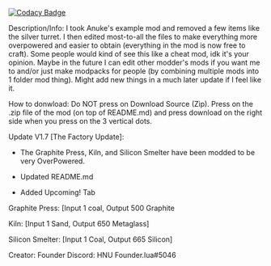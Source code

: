 [![Codacy Badge](https://api.codacy.com/project/badge/Grade/dc57f067b9e545218c469f062b243326)](https://www.codacy.com/manual/TheTerrarian101/MindustryMod-Insanely-OverPowered-EX-Mod?utm_source=github.com&amp;utm_medium=referral&amp;utm_content=TheTerrarian101/MindustryMod-Insanely-OverPowered-EX-Mod&amp;utm_campaign=Badge_Grade)

Description/Info: I took Anuke's example mod and removed a few items like the silver turret. I then edited most-to-all the files to make everything more overpowered and easier to obtain (everything in the mod is now free to craft). Some people would kind of see this like a cheat mod, idk it's your opinion. Maybe in the future I can edit other modder's mods if you want me to and/or just make modpacks for people (by combining multiple mods into 1 folder mod thing). Might add new things in a much later update if I feel like it.

How to donwload: Do NOT press on Download Source (Zip). Press on the .zip file of the mod (on top of README.md) and press download on the right side when you press on the 3 vertical dots.

Update V1.7 [The Factory Update]:

- The Graphite Press, Kiln, and Silicon Smelter have been modded to be very OverPowered.

- Updated README.md

- Added Upcoming! Tab


Graphite Press:
[Input 1 coal, Output 500 Graphite

Kiln:
[Input 1 Sand, Output 650 Metaglass]

Silicon Smelter:
[Input 1 Coal, Output 665 Silicon]

Creator: Founder
Discord: HNU Founder.lua#5046
